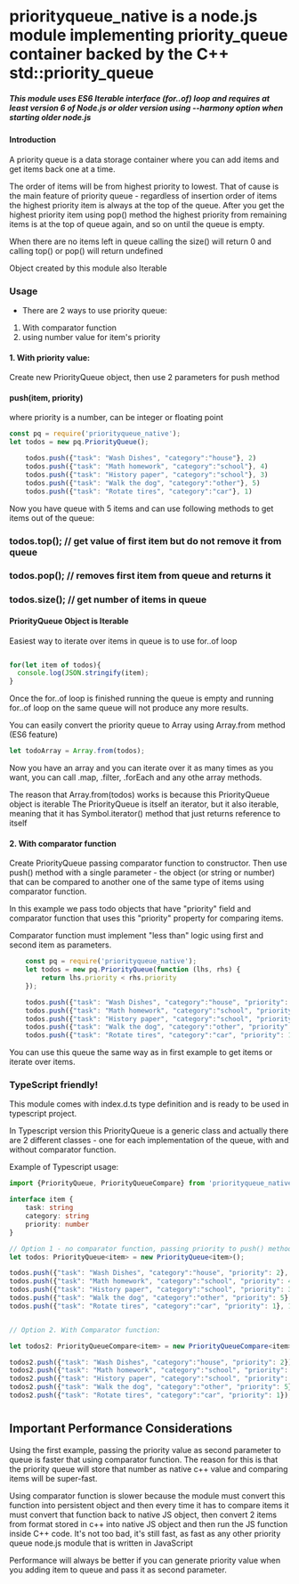 # priorityqueue_native is a node.js module implementing priority_queue container backed by the C++ std::priority_queue

##### This module uses ES6 Iterable interface (for..of) loop and requires at least version 6 of Node.js or older version using --harmony option when starting older node.js
####
###
#### Introduction
A priority queue is a data storage container where you can add items and get items back one at a time.

The order of items will be from highest priority to lowest. That of cause is the main feature of priority queue - regardless of insertion order of items the highest priority item is always at the top of the queue. After you get the highest priority item using pop() method the highest priority from remaining items is at the top of queue again, and so on until the queue is empty.

When there are no items left in queue calling the size() will return 0 and calling top() or pop() will return undefined

Object created by this module also Iterable


### Usage
- There are 2 ways to use priority queue:
1) With comparator function
2) using number value for item's priority

#### 1. With priority value:
Create new PriorityQueue object, then use 2 parameters for push method
#### push(item, priority)
where priority is a number, can be integer or floating point

```javascript
const pq = require('priorityqueue_native');
let todos = new pq.PriorityQueue();

    todos.push({"task": "Wash Dishes", "category":"house"}, 2)
    todos.push({"task": "Math homework", "category":"school"}, 4)
    todos.push({"task": "History paper", "category":"school"}, 3)
    todos.push({"task": "Walk the dog", "category":"other"}, 5)
    todos.push({"task": "Rotate tires", "category":"car"}, 1)

```
Now you have queue with 5 items and can use following methods to get items out of the queue:

### todos.top();   // get value of first item but do not remove it from queue
### todos.pop();   // removes first item from queue and returns it
### todos.size();  // get number of items in queue

#### PriorityQueue Object is Iterable

Easiest way to iterate over items in queue is to use for..of loop

```javascript

for(let item of todos){
  console.log(JSON.stringify(item);
}

```
Once the for..of loop is finished running the queue is empty and running for..of loop on the same queue will not produce any more results.

You can easily convert the priority queue to Array using Array.from method (ES6 feature)
```javascript
let todoArray = Array.from(todos);
```
Now you have an array and you can iterate over it as many times as you want, you can call .map, .filter, .forEach and any othe array methods.

The reason that Array.from(todos) works is because this PriorityQueue object is iterable
The PriorityQueue is itself an iterator, but it also iterable, meaning that it has Symbol.iterator() method that just returns reference to itself

####  2. With comparator function
Create PriorityQueue passing comparator function to constructor. Then use push() method with a single parameter - the object (or string or number) that can be compared to another one of the same type of items using comparator function.

In this example we pass todo objects that have "priority" field and comparator function that uses this "priority" property for comparing items.

Comparator function must implement "less than" logic using first and second item as parameters.

```javascript
    const pq = require('priorityqueue_native');
    let todos = new pq.PriorityQueue(function (lhs, rhs) {
        return lhs.priority < rhs.priority
    });

    todos.push({"task": "Wash Dishes", "category":"house", "priority": 2});
    todos.push({"task": "Math homework", "category":"school", "priority": 4});
    todos.push({"task": "History paper", "category":"school", "priority": 3});
    todos.push({"task": "Walk the dog", "category":"other", "priority": 5});
    todos.push({"task": "Rotate tires", "category":"car", "priority": 1});


```
You can use this queue the same way as in first example to get items or iterate over items.


### TypeScript friendly!
This module comes with index.d.ts type definition and is ready to be used in typescript project.

In Typescript version this PriorityQueue is a generic class and actually there are 2 different classes - one for each implementation of the queue, with and without comparator function.

Example of Typescript usage:

```typescript
import {PriorityQueue, PriorityQueueCompare} from 'priorityqueue_native'

interface item {
    task: string
    category: string
    priority: number
}

// Option 1 - no comparator function, passing priority to push() method
let todos: PriorityQueue<item> = new PriorityQueue<item>();

todos.push({"task": "Wash Dishes", "category":"house", "priority": 2}, 2);
todos.push({"task": "Math homework", "category":"school", "priority": 4}, 4);
todos.push({"task": "History paper", "category":"school", "priority": 3}, 3);
todos.push({"task": "Walk the dog", "category":"other", "priority": 5}, 5);
todos.push({"task": "Rotate tires", "category":"car", "priority": 1}, 1);


// Option 2. With Comparator function:

let todos2: PriorityQueueCompare<item> = new PriorityQueueCompare<item>((left: item, right: item) => left.priority < right.priority);

todos2.push({"task": "Wash Dishes", "category":"house", "priority": 2});
todos2.push({"task": "Math homework", "category":"school", "priority": 4});
todos2.push({"task": "History paper", "category":"school", "priority": 3});
todos2.push({"task": "Walk the dog", "category":"other", "priority": 5});
todos2.push({"task": "Rotate tires", "category":"car", "priority": 1});
```

#
## Important Performance Considerations

Using the first example, passing the priority value as second parameter to queue is faster that using comparator function. The reason for this is that the priority queue will store that number as native c++ value and comparing items will be super-fast.

Using comparator function is slower because the module must convert this function into persistent object and then every time it has to compare items it must convert that function back to native JS object, then convert 2 items from format stored in c++ into native JS object and then run the JS function inside C++ code. It's not too bad, it's still fast, as fast as any other priority queue node.js module that is written in JavaScript

Performance will always be better if you can generate priority value when you adding item to queue and pass it as second parameter.
